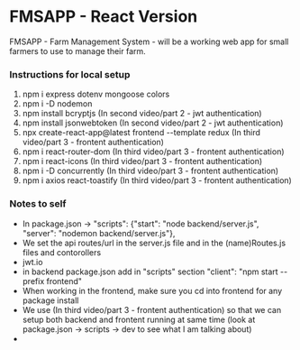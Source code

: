 # FMSAPP - React Version

FMSAPP - Farm Management System - will be a working web app for small farmers to use to manage their farm.

### Instructions for local setup

1. npm i express dotenv mongoose colors
2. npm i -D nodemon
3. npm install bcryptjs (In second video/part 2 - jwt authentication)
4. npm install jsonwebtoken (In second video/part 2 - jwt authentication)
5. npx create-react-app@latest frontend --template redux (In third video/part 3 - frontent authentication)
6. npm i react-router-dom (In third video/part 3 - frontent authentication)
7. npm i react-icons (In third video/part 3 - frontent authentication)
8. npm i -D concurrently (In third video/part 3 - frontent authentication)
9. npm i axios react-toastify (In third video/part 3 - frontent authentication)

### Notes to self

- In package.json -> "scripts": {"start": "node backend/server.js", "server": "nodemon backend/server.js"},
- We set the api routes/url in the server.js file and in the (name)Routes.js files and contorollers
- jwt.io
- in backend package.json add in "scripts" section "client": "npm start --prefix frontend"
- When working in the frontend, make sure you cd into frontend for any package install
- We use (In third video/part 3 - frontent authentication) so that we can setup both backend and frontent running at same time (look at package.json -> scripts -> dev to see what I am talking about)
-
